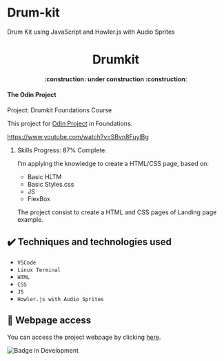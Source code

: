 # Drum-kit
Drum Kit using JavaScript and Howler.js with Audio Sprites

<h1 align="center"> Drumkit </h1>
<h4 align="center"> 
    :construction:  under construction  :construction:
</h4>
<h4> The Odin Project </h1>
Project: Drumkit
Foundations Course

This project for [Odin Project](https://www.theodinproject.com) in Foundations.

https://www.youtube.com/watch?v=SBvn8FuylBg

1. Skills Progress: 87% Complete.

	I'm applying the knowledge to create a HTML/CSS page, based on:
    - Basic HLTM
    - Basic Styles.css
    - JS
    - FlexBox

	The project consist to create a HTML and CSS pages of Landing page example.

## ✔️ Techniques and technologies used

- ``VSCode``
- ``Linux Terminal``
- ``HTML``
- ``CSS``
- ``JS``
- ``Howler.js with Audio Sprites``


## 📁 Webpage access
You can access the project webpage by clicking [here](https://renataomon.github.io/Drum-kit/).

![Badge in Development](http://img.shields.io/static/v1?label=STATUS&message=In%20Development&color=GREEN&style=for-the-badge)
